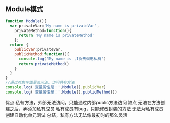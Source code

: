 ## Module模式
```js
function Module(){
  var privateVar='My name is privateVar',
    privateMethod=function(){
      return 'My name is privateMethod'
    };
  return {
    publicVar:privateVar,
    publicMethod:function(){
      console.log('My name is ,I负责调用私有')
      return privateMethod()
    }
  }
}
//通过对象字面量表示法，访问共有方法
console.log('变量属性是：',Module().publicVar)
console.log('变量属性是：',Module().publicMethod())
```
优点
私有方法，外部无法访问，只能通过内部public方法访问
缺点
无法在方法创建之后，再添加私有成员
私有成员有bug，只能修改封装的方法
无法为私有成员创建自动化单元测试
总结，私有方法无法像最初时的那么灵活